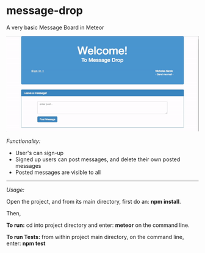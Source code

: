# message-drop
A very basic Message Board in Meteor

![Screen Cast](https://github.com/nsardo/message-drop/blob/master/message-drop.gif)

*Functionality:*
- User's can sign-up
- Signed up users can post messages, and delete their own posted messages
- Posted messages are visible to all
----
*Usage:*

Open the project, and from its main directory, first do an:  **npm install**. 

Then, 

**To run:** cd into project directory and enter: **meteor** on the command line.

**To run Tests:** from within project main directory, on the command line, enter: **npm test**

